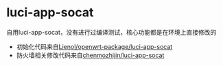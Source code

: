 # luci-app-socat

自用luci-app-socat，没有进行过编译测试，核心功能都是在环境上直接修改的

* 初始化代码来自[Lienol/openwrt-package/luci-app-socat](https://github.com/Lienol/openwrt-package/tree/main/luci-app-socat)
* 防火墙相关修改代码来自[chenmozhijin/luci-app-socat](https://github.com/chenmozhijin/luci-app-socat)